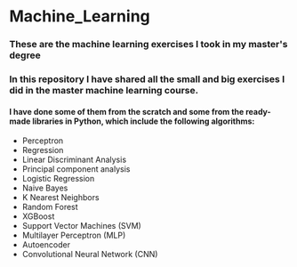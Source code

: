 # Machine_Learning
### These are the machine learning exercises I took in my master's degree
### In this repository I have shared all the small and big exercises I did in the master machine learning course.
#### I have done some of them from the scratch and some from the ready-made libraries in Python, which include the following algorithms:
* Perceptron
* Regression
* Linear Discriminant Analysis
* Principal component analysis
* Logistic Regression
* Naive Bayes
* K Nearest Neighbors
* Random Forest
* XGBoost
*  Support Vector Machines (SVM)
* Multilayer Perceptron (MLP)
* Autoencoder
* Convolutional Neural Network (CNN)
